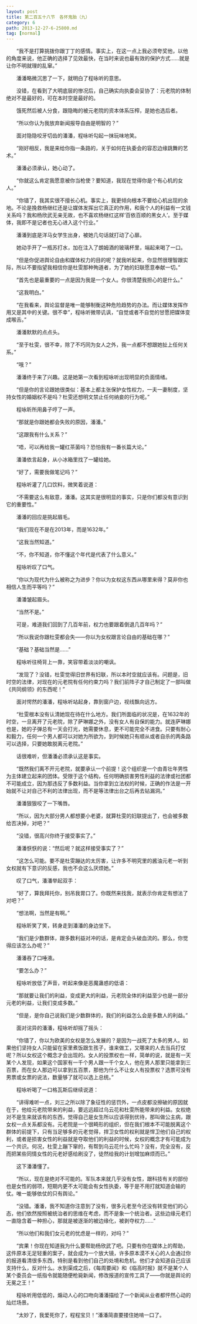 ```yaml
---
layout: post
title: 第二百五十八节　各怀鬼胎（九）
category: 6
path: 2013-12-27-6-25800.md
tag: [normal]
---
```


　　“我不是打算挑拨你跟丁丁的感情。事实上，在这一点上我必须夸奖他，以他的角度来说，他正确的选择了见效最快，在当时来说也最有效的保护方式……就是让你不明就理的乱窜。”

　　潘潘略微沉思了一下，就明白了程咏听的意思。

　　没错，在看到了大明底层的惨况后，自己确实向执委会妥协了：元老院的体制绝对不是最好的，可在本时空是最好的。

　　饿死然后被人分食，跟隐晦的被元老院的资本体系压榨，是她也选后者。

　　“所以你认为我放弃新闻报导自由是明智的？”

　　面对隐隐咬牙切齿的潘潘，程咏听勾起一抹玩味地笑。

　　“刚好相反，我是来给你指一条路的，关于如何在执委会的容忍边缘跳舞的艺术。”

　　潘潘必须承认，她心动了。

　　“你就这么肯定我愿意被你当枪使？要知道，我现在觉得你是个有心机的女人。”

　　“你错了，我其实很不擅长心机。事实上，我更倾向根本不要给心机出现的余地。不论是挽救杨继红还是让媒体发挥出它真正的作用，和我个人的利益有一文钱关系吗？我和杨欣武无亲无故，也不喜欢杨继红这样‘百依百顺的黑女人’。至于媒体，我即不是记者也无心进入这个行业。”

　　潘潘到底是洋马女学生出身，被她几句话就打动了心扉。

　　她动手开了一瓶苏打水，加在注入了朗姆酒的玻璃杯里，端起来喝了一口。

　　“但是你促进舆论自由和媒体权力的目的呢？就我听起来，你显然很理智跟实际，所以不要指望我相信你是杜雯那种殉道者，为了她的妇联愿意奉献一切。”

　　“首先也是最重要的一点是因为我是一个女人。你很清楚我担心的是什么。”

　　“这我明白。”

　　“在我看来，舆论监督是唯一能够制衡这种危险趋势的办法。而让媒体发挥作用又是其中的关键。很不幸”，程咏听微带讥讽，“自觉或者不自觉的甘愿把媒体变成喉舌。”

　　潘潘默默的点点头。

　　“至于杜雯，很不幸，除了不巧同为女人之外，我一点都不想跟她扯上任何关系。”

　　“哦？”

　　潘潘终于来了兴趣。这是她第一次看到程咏听出现明显的负面情绪。

　　“但是你的言论跟她很类似：基本上都主张保护女性权力，一夫一妻制度，坚持女性的婚姻权不是吗？杜雯还想明文禁止任何纳妾的行为呢。”

　　程咏昕所用鼻子哼了一声。

　　“那就是你跟她都会失败的原因，潘潘。”

　　“这跟我有什么关系？”

　　“唔，可以再给我一罐红茶菌吗？恐怕我有一番长篇大论。”

　　潘潘依言起身，从小冰箱里找了一罐给她。

　　“好了，需要我做笔记吗？”

　　程咏听灌了几口饮料，微笑着说道：

　　“不需要这么有敌意，潘潘。这其实是很明显的事实，只是你们都没有意识到它的重要性。”

　　潘潘的回应是挑起眉毛。

　　“我们现在不是在2013年，而是1632年。”

　　“这我当然知道。”

　　“不，你不知道，你不懂这个年代是代表了什么意义。”

　　程咏听叹了口气。

　　“你以为现代为什么被称之为进步？你以为女权这东西从哪里来得？莫非你也相信人生而平等吗？”

　　潘潘皱起眉头。

　　“当然不是。”

　　可是，难道我们回到了几百年前，权力也要跟着倒退几百年吗？”

　　“所以我说你跟杜雯都会失——你以为女权跟言论自由的基础在哪？”

　　“基础？基础当然是……”

　　程咏听往椅背上一靠，笑容带着淡淡的嘲讽。

　　“发现了？没错，杜雯觉得旧世界有妇联，所以本时空就应该有。问题是，旧时空的法律，对现在的元老院有任何约束力吗？我们前阵子才自己制定了一部叫做《共同纲领》的东西呢！”

　　面对愕然的潘潘，程咏听站起身，靠到窗户边，视线飘向远方。

　　“杜雯根本没有认清她现在待在什么地方。我们所面临的状况是，在1632年的时空，一旦离开了元老院，除了萨琳娜之外，没有女人有自保的能力。就连萨琳娜也是，她的子弹总有一天会打光，她需要休息，更不可能完全不进食。只要有耐心和毅力，任何一个男人都可以对她为所欲为，到时候她只有顺从或者自杀的两条路可以选择，只要她敢脱离元老院。”

　　话很难听，但潘潘必须承认这是事实。

　　“既然我们离不开元老院，就要承认一个前提！这个组织是一个由青壮年男性为主体建立起来的团体。受限于这个结构，任何明确损害男性利益的法律或社团都不可能成立，因为那违反了多数利益。当你拿到立法权的时候，正确的作法是一开始就不让对自己不利的法律出现，而不是等法律出台之后再去钻漏洞。”

　　潘潘狠狠咬了一下嘴唇。

　　“所以，因为大部分男人都想要小老婆，就算杜雯的妇联提出了，也会被多数给否决掉，对吧？”

　　“没错，很高兴你终于接受事实了。”

　　潘潘恹恹的说：“然后呢？就这样接受事实了？”

　　“这怎么可能。要不是杜雯蹦达的太厉害，让许多不明究里的酱油元老一听到女权就有下意识的反感，我也不会这么厌烦她。”

　　叹了口气，潘潘举起双手：

　　“好了，算我拜托你，别吊我胃口了。你既然来找我，就表示你肯定有想法了对吧？”

　　“想法啊，当然是有啊。”

　　程咏昕笑了笑，转身走到潘潘的身边坐下。

　　“我们是少数群体，跟多数利益对冲的话，是肯定会头破血流的。那么，你觉得应该怎么办呢？”

　　潘潘吞了口唾液。

　　“要怎么办？”

　　程咏听放低了声音，听起来像是恶魔蛊惑的低语：

　　“那就要让我们的利益，变成更大的利益，元老院全体的利益至少也是一部分元老的利益，让我们变成多数。”

　　“但是，是你自己说我们是少数群体的，我们的利益怎么会是多数人的利益。”

　　面对诧异的潘潘，程咏听却摇了摇头：

　　“你错了，你以为欧美的女权是怎么发展的？是因为一战死了太多的男人。如果他们坚持女人只能留在家里煮饭跟生孩子，谁来做工，又哪来的人去当兵打仗呢？所以女权这个概念才会出现的。女人的投票权也一样，简单的说，就是有一天某个人发现，如果这个国家有一千个男人跟一千个女人，他在男人那里只能拿到三百票，而在女人那边可以拿到五百票，那他为什么不让女人有投票权？选票可没有男票或女票的说法，数量够了就可以选上总统。”

　　程咏听喝了一口格瓦斯后继续说道：

　　“讲得难听一点，刘三之所以除了象征性的惩罚外，一点皮都没擦破的原因就在于，他给元老院带来的利益，要远远超过乌云花和杜雯所能带来的利益。女权绝对不是生来就该有的东西，觉得自己是女生所以应该得到优待，那叫做公主病，跟女权一点关系都没有。元老院是一个很畸形的组织，但在我们根本不可能脱离这个群体的前提下，只有当足够多的元老觉得，捍卫女性的权利就是悍卫他们自己的权利，或者是损害女性的利益就是夺取他们的利益的时候，女权的概念才有可能成为一个共识。何况，杜雯上蹦下窜的，有帮到乌云花什么忙吗？没有，完全没有，反而把某些同情女性的元老好感给刷没了，徒然给我的计划增加麻烦而已。”

　　这下潘潘懂了。

　　“所以，现在是绝对不可能的。军队本来就几乎没有女性，跟科技有关的部份也是女性的弱项，短期内更不太可能会有女性执委，等于是不用打就知道会输的仗。唯一能够依仗的只有舆论。”

　　“没错。潘潘，我不知道你注意到了没有，很多元老至今还没有转变他们的心态，他们依然按照被统治者的思维在考虑，而不是象一个统治者。这些边缘元老们一直隐含着一种担心，那就是被逐渐的被边缘化，被剥夺权力……”

　　“所以他们和我们女元老的忧虑是一样的，对吗？”

　　“宾果！你现在知道我为什么要帮助杨欣武了吧。只要有你在媒体上的帮助，这件原本无足轻重的案子，就会成为一个放大镜，许多原本漠不关心的人会通过你的报道看清很多东西，特别是看到他们自己的处境和危机。他们才会知道自己应该支持什么，反对什么。水到渠成之后，《每周要闻》和《临高时报》就不是某个人某个委员会一纸指令就能随便枪毙新闻，修改报道的宣传工具了——你就是舆论的无冕之王！”

　　程咏听用低低的，煽动人心的口吻向潘潘描绘了一个新闻从业者都怦然心动的灿烂场景。

　　“太妙了，我爱死你了，程程宝贝！”潘潘简直要搂住她啃一口了。
